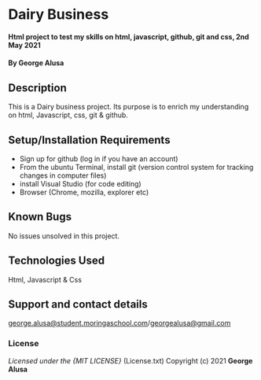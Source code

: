 # Dairy Business
#### Html project to test my skills on html, javascript, github, git and css, 2nd  May 2021
#### By **George Alusa**
## Description
This is a Dairy business project. Its purpose is to enrich my understanding on html, Javascript, css, git & github.
## Setup/Installation Requirements
* Sign up for github (log in if you have an account)
* From the ubuntu Terminal, install git (version control system for tracking changes in computer files)
* install Visual Studio (for code editing)
* Browser (Chrome, mozilla, explorer etc)

## Known Bugs
No issues unsolved in this project.
## Technologies Used
Html, Javascript & Css
## Support and contact details
george.alusa@student.moringaschool.com/georgealusa@gmail.com
### License
*Licensed under the {MIT LICENSE}*
(License.txt)
Copyright (c) 2021 **George Alusa**

